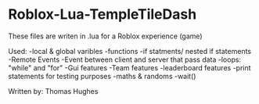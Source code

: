 # Roblox-Lua-TempleTileDash

These files are writen in .lua for a Roblox experience (game)

Used:
-local & global varibles
-functions
-if statments/ nested if statements
-Remote Events
-Event between client and server that pass data
-loops: "while" and "for"
-Gui features
-Team features
-leaderboard features
-print statements for testing purposes
-maths & randoms
-wait()


Written by: Thomas Hughes
